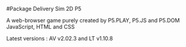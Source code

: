 #Package Delivery Sim 2D P5

A web-browser game purely created by P5.PLAY, P5.JS and P5.DOM
JavaScript, HTML and CSS


Latest versions : 
AV v2.02.3 and 
LT v1.10.8

